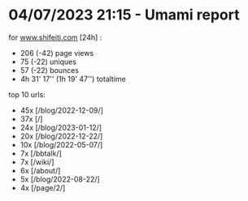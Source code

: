 # 04/07/2023 21:15 - Umami report
for www.shifeiti.com [24h] :

 - 206 (-42) page views
 - 75 (-22) uniques
 - 57 (-22) bounces
 - 4h 31' 17'' (1h 19' 47'') totaltime


top 10 urls:
 - 45x [/blog/2022-12-09/]
 - 37x [/]
 - 24x [/blog/2023-01-12/]
 - 20x [/blog/2022-12-22/]
 - 10x [/blog/2022-05-07/]
 - 7x [/bbtalk/]
 - 7x [/wiki/]
 - 6x [/about/]
 - 5x [/blog/2022-08-22/]
 - 4x [/page/2/]


